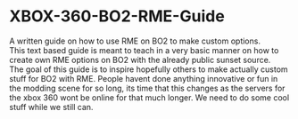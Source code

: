 # XBOX-360-BO2-RME-Guide
A written guide on how to use RME on BO2 to make custom options. 
</br>
This text based guide is meant to teach in a very basic manner on how to create own RME options on BO2 with the already public sunset source.
</br>
The goal of this guide is to inspire hopefully others to make actually custom stuff for BO2 with RME. People havent done anything innovative or fun in the modding scene for so long, its time that this changes as the servers for the xbox 360 wont be online for that much longer. We need to do some cool stuff while we still can.
</br>
